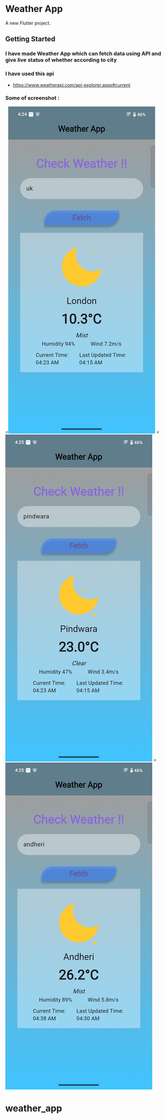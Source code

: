 # Weather App

A new Flutter project.

## Getting Started

### I have made Weather App which can fetch data using API and give live status of whether according to city

### I have used this api

- https://www.weatherapi.com/api-explorer.aspx#current

### Some of screenshot :

<![alt](flutter_01.png)
<![alt](flutter_02.png)
<![alt](flutter_03.png)
# weather_app

